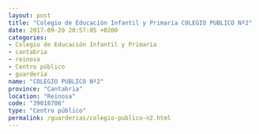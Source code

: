 ```yaml
---
layout: post
title: "Colegio de Educación Infantil y Primaria COLEGIO PUBLICO Nº2"
date: 2017-09-20 20:57:05 +0200
categories:
- Colegio de Educación Infantil y Primaria
- cantabria
- reinosa
- Centro público
- guarderia
name: "COLEGIO PUBLICO Nº2"
province: "Cantabria"
location: "Reinosa"
code: "39018706"
type: "Centro público"
permalink: /guarderias/colegio-publico-n2.html
---
```

